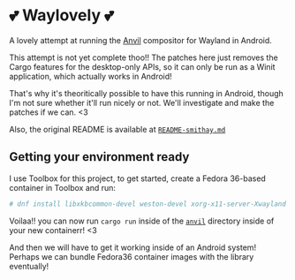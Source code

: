 # 💕 Waylovely 💕
A lovely attempt at running the [Anvil](https://github.com/Smithay/smithay) compositor for Wayland in Android.

This attempt is not yet complete thoo!! The patches here just removes the Cargo features for the desktop-only APIs, so it can only be run as a Winit application, which actually works in Android!

That's why it's theoritically possible to have this running in Android, though I'm not sure whether it'll run nicely or not. We'll investigate and make the patches if we can. <3

Also, the original README is available at [`README-smithay.md`](./README-smithay.md)

## Getting your environment ready
I use Toolbox for this project, to get started, create a Fedora 36-based container in Toolbox and run: 
```sh
# dnf install libxkbcommon-devel weston-devel xorg-x11-server-Xwayland
```
Voilaa!! you can now run `cargo run` inside of the [`anvil`](./anvil) directory inside of your new containerr! <3

And then we will have to get it working inside of an Android system! Perhaps we can bundle Fedora36 container images with the library eventually!
